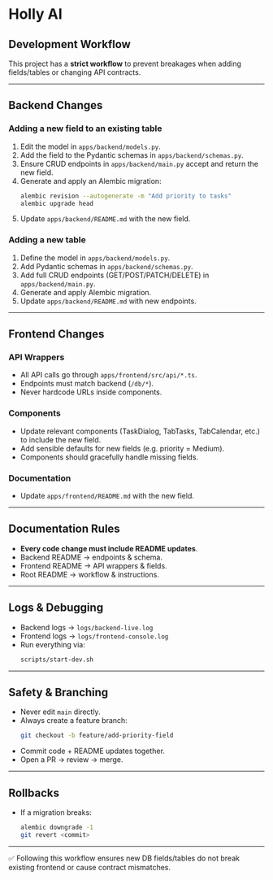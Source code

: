 # Holly AI

## Development Workflow

This project has a **strict workflow** to prevent breakages when adding fields/tables or changing API contracts.

---

## Backend Changes

### Adding a new field to an existing table
1. Edit the model in `apps/backend/models.py`.
2. Add the field to the Pydantic schemas in `apps/backend/schemas.py`.
3. Ensure CRUD endpoints in `apps/backend/main.py` accept and return the new field.
4. Generate and apply an Alembic migration:
   ```bash
   alembic revision --autogenerate -m "Add priority to tasks"
   alembic upgrade head
   ```
5. Update `apps/backend/README.md` with the new field.

### Adding a new table
1. Define the model in `apps/backend/models.py`.
2. Add Pydantic schemas in `apps/backend/schemas.py`.
3. Add full CRUD endpoints (GET/POST/PATCH/DELETE) in `apps/backend/main.py`.
4. Generate and apply Alembic migration.
5. Update `apps/backend/README.md` with new endpoints.

---

## Frontend Changes

### API Wrappers
- All API calls go through `apps/frontend/src/api/*.ts`.
- Endpoints must match backend (`/db/*`).
- Never hardcode URLs inside components.

### Components
- Update relevant components (TaskDialog, TabTasks, TabCalendar, etc.) to include the new field.
- Add sensible defaults for new fields (e.g. priority = Medium).
- Components should gracefully handle missing fields.

### Documentation
- Update `apps/frontend/README.md` with the new field.

---

## Documentation Rules
- **Every code change must include README updates**.
- Backend README → endpoints & schema.
- Frontend README → API wrappers & fields.
- Root README → workflow & instructions.

---

## Logs & Debugging
- Backend logs → `logs/backend-live.log`
- Frontend logs → `logs/frontend-console.log`
- Run everything via:
  ```bash
  scripts/start-dev.sh
  ```

---

## Safety & Branching
- Never edit `main` directly.
- Always create a feature branch:
  ```bash
  git checkout -b feature/add-priority-field
  ```
- Commit code + README updates together.
- Open a PR → review → merge.

---

## Rollbacks
- If a migration breaks:
  ```bash
  alembic downgrade -1
  git revert <commit>
  ```

---

✅ Following this workflow ensures new DB fields/tables do not break existing frontend or cause contract mismatches.